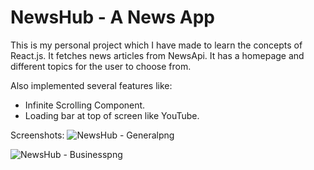 # NewsHub - A News App

This is my personal project which I have made to learn the concepts of React.js.
It fetches news articles from NewsApi.
It has a homepage and different topics for the user to choose from.

Also implemented several features like:
- Infinite Scrolling Component.
- Loading bar at top of screen like YouTube.

Screenshots:
![NewsHub - Generalpng](https://github.com/imbfarhan/newshub/assets/111117967/18cda218-4aa3-4b4e-a96e-9becec4f6f74)

![NewsHub - Businesspng](https://github.com/imbfarhan/newshub/assets/111117967/07f250cb-ef52-4b65-8b1b-2dfc86dc346c)

